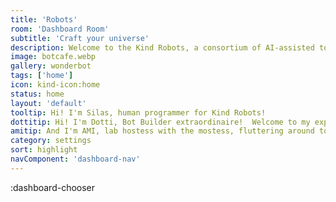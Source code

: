 ```yaml
---
title: 'Robots'
room: 'Dashboard Room'
subtitle: 'Craft your universe'
description: Welcome to the Kind Robots, a consortium of AI-assisted tools to generate and share your creations with others.
image: botcafe.webp
gallery: wonderbot
tags: ['home']
icon: kind-icon:home
status: home
layout: 'default'
tooltip: Hi! I'm Silas, human programmer for Kind Robots!
dottitip: Hi! I'm Dotti, Bot Builder extraordinaire!  Welcome to my experiential laboratory.
amitip: And I'm AMI, lab hostess with the mostess, fluttering around to make your day a zillion times better! Stop by our Bot Cafe and say hi!
category: settings
sort: highlight
navComponent: 'dashboard-nav'
---
```


:dashboard-chooser
